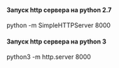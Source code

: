 #### Запуск http сервера на python 2.7

python -m SimpleHTTPServer 8000

#### Запуск http сервера на python 3

python3 -m http.server 8000



